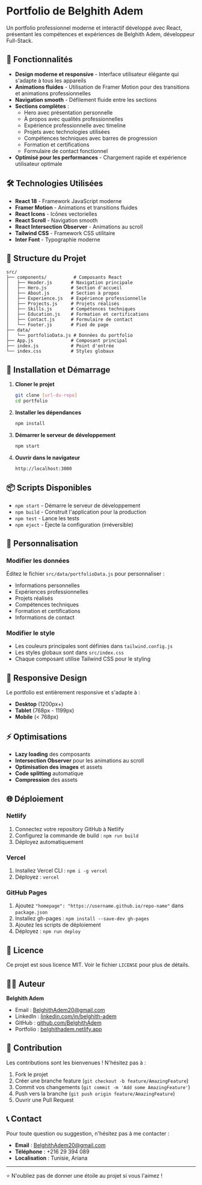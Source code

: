 # Portfolio de Belghith Adem

Un portfolio professionnel moderne et interactif développé avec React, présentant les compétences et expériences de Belghith Adem, développeur Full-Stack.

## 🚀 Fonctionnalités

- **Design moderne et responsive** - Interface utilisateur élégante qui s'adapte à tous les appareils
- **Animations fluides** - Utilisation de Framer Motion pour des transitions et animations professionnelles
- **Navigation smooth** - Défilement fluide entre les sections
- **Sections complètes** :
  - Hero avec présentation personnelle
  - À propos avec qualités professionnelles
  - Expérience professionnelle avec timeline
  - Projets avec technologies utilisées
  - Compétences techniques avec barres de progression
  - Formation et certifications
  - Formulaire de contact fonctionnel
- **Optimisé pour les performances** - Chargement rapide et expérience utilisateur optimale

## 🛠️ Technologies Utilisées

- **React 18** - Framework JavaScript moderne
- **Framer Motion** - Animations et transitions fluides
- **React Icons** - Icônes vectorielles
- **React Scroll** - Navigation smooth
- **React Intersection Observer** - Animations au scroll
- **Tailwind CSS** - Framework CSS utilitaire
- **Inter Font** - Typographie moderne

## 📁 Structure du Projet

```
src/
├── components/          # Composants React
│   ├── Header.js       # Navigation principale
│   ├── Hero.js         # Section d'accueil
│   ├── About.js        # Section à propos
│   ├── Experience.js   # Expérience professionnelle
│   ├── Projects.js     # Projets réalisés
│   ├── Skills.js       # Compétences techniques
│   ├── Education.js    # Formation et certifications
│   ├── Contact.js      # Formulaire de contact
│   └── Footer.js       # Pied de page
├── data/
│   └── portfolioData.js # Données du portfolio
├── App.js              # Composant principal
├── index.js            # Point d'entrée
└── index.css           # Styles globaux
```

## 🚀 Installation et Démarrage

1. **Cloner le projet**
   ```bash
   git clone [url-du-repo]
   cd portfolio
   ```

2. **Installer les dépendances**
   ```bash
   npm install
   ```

3. **Démarrer le serveur de développement**
   ```bash
   npm start
   ```

4. **Ouvrir dans le navigateur**
   ```
   http://localhost:3000
   ```

## 📦 Scripts Disponibles

- `npm start` - Démarre le serveur de développement
- `npm build` - Construit l'application pour la production
- `npm test` - Lance les tests
- `npm eject` - Éjecte la configuration (irréversible)

## 🎨 Personnalisation

### Modifier les données
Éditez le fichier `src/data/portfolioData.js` pour personnaliser :
- Informations personnelles
- Expériences professionnelles
- Projets réalisés
- Compétences techniques
- Formation et certifications
- Informations de contact

### Modifier le style
- Les couleurs principales sont définies dans `tailwind.config.js`
- Les styles globaux sont dans `src/index.css`
- Chaque composant utilise Tailwind CSS pour le styling

## 📱 Responsive Design

Le portfolio est entièrement responsive et s'adapte à :
- **Desktop** (1200px+)
- **Tablet** (768px - 1199px)
- **Mobile** (< 768px)

## ⚡ Optimisations

- **Lazy loading** des composants
- **Intersection Observer** pour les animations au scroll
- **Optimisation des images** et assets
- **Code splitting** automatique
- **Compression** des assets

## 🌐 Déploiement

### Netlify
1. Connectez votre repository GitHub à Netlify
2. Configurez la commande de build : `npm run build`
3. Déployez automatiquement

### Vercel
1. Installez Vercel CLI : `npm i -g vercel`
2. Déployez : `vercel`

### GitHub Pages
1. Ajoutez `"homepage": "https://username.github.io/repo-name"` dans `package.json`
2. Installez gh-pages : `npm install --save-dev gh-pages`
3. Ajoutez les scripts de déploiement
4. Déployez : `npm run deploy`

## 📄 Licence

Ce projet est sous licence MIT. Voir le fichier `LICENSE` pour plus de détails.

## 👨‍💻 Auteur

**Belghith Adem**
- Email : BelghithAdem20@gmail.com
- LinkedIn : [linkedin.com/in/belghith-adem](https://linkedin.com/in/belghith-adem-92982b197)
- GitHub : [github.com/BelghithAdem](https://github.com/BelghithAdem)
- Portfolio : [belghithadem.netlify.app](https://belghithadem.netlify.app/)

## 🤝 Contribution

Les contributions sont les bienvenues ! N'hésitez pas à :
1. Fork le projet
2. Créer une branche feature (`git checkout -b feature/AmazingFeature`)
3. Commit vos changements (`git commit -m 'Add some AmazingFeature'`)
4. Push vers la branche (`git push origin feature/AmazingFeature`)
5. Ouvrir une Pull Request

## 📞 Contact

Pour toute question ou suggestion, n'hésitez pas à me contacter :
- **Email** : BelghithAdem20@gmail.com
- **Téléphone** : +216 29 394 089
- **Localisation** : Tunisie, Ariana

---

⭐ N'oubliez pas de donner une étoile au projet si vous l'aimez ! 